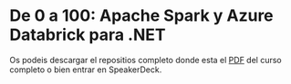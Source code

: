 # De 0 a 100: Apache Spark y Azure Databrick para .NET

Os podeis descargar el repositios completo donde esta el [PDF](https://speakerdeck.com/jmfloreszazo/de-0-a-100-apache-spark-y-azure-databrick-para-net) del curso completo o bien entrar en SpeakerDeck.
